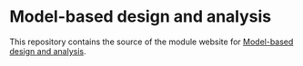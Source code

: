 # Model-based design and analysis

This repository contains the source of the module website for
<a href="site.baseurl">Model-based design and analysis</a>.
